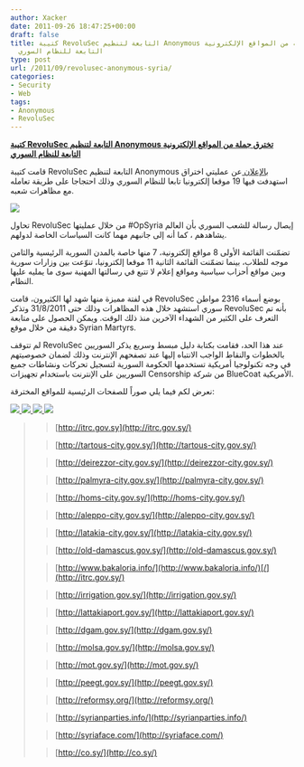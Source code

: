 ```yaml
---
author: Xacker
date: 2011-09-26 18:47:25+00:00
draft: false
title: كتيبة RevoluSec التابعة لتنظيم Anonymous تخترق جملة من المواقع الإلكترونية
  التابعة للنظام السوري
type: post
url: /2011/09/revolusec-anonymous-syria/
categories:
- Security
- Web
tags:
- Anonymous
- RevoluSec
---
```


[**كتيبة RevoluSec التابعة لتنظيم Anonymous تخترق جملة من المواقع الإلكترونية التابعة للنظام السوري**](https://www.it-scoop.com/2011/09/revolusec-anonymous-syria/)




قامت كتيبة RevoluSec التابعة لتنظيم Anonymous [بالإعلان ](http://twitter.com/#!/RevoluSec)عن عمليتي اختراق استهدفت فيها 19 موقعا إلكترونيا تابعا للنظام السوري وذلك احتجاجا على طريقة تعامله مع مظاهرات شعبه.







[![](anonymous-logo-1.jpg)
](https://www.it-scoop.com/2011/09/revolusec-anonymous-syria/)




تحاول RevoluSec من خلال عمليتها #OpSyria إيصال رسالة للشعب السوري بأن العالم يشاهدهم ، كما أنه إلى جانبهم مهما كانت السياسات الخاصة لدولهم.




<!-- more -->




تضمّنت القائمة الأولى 8 مواقع إلكترونية، 7 منها خاصة بالمدن السورية الرئيسية والثامن موجه للطلاب، بينما تضمّنت القائمة الثانية 11 موقعا إلكترونيا، تنوّعت بين وزارات سورية وبين مواقع أحزاب سياسية ومواقع إعلام لا تتبع في رسالتها المهنية سوى ما يمليه عليها النظام.




في لفتة مميزة منها شهد لها الكثيرون، قامت RevoluSec بوضع أسماء 2316 مواطن سوري استشهد خلال هذه المظاهرات وذلك حتى 31/8/2011 وتذكر RevoluSec بأنه تم التعرف على الكثير من الشهداء الآخرين منذ ذلك الوقت. ويمكن الحصول على متابعة دقيقة من خلال موقع Syrian Martyrs.




لم تتوقف RevoluSec عند هذا الحد، فقامت بكتابة دليل مبسط وسريع يذكر السوريين بالخطوات والنقاط الواجب الانتباه إليها عند تصفحهم الإنترنت وذلك لضمان خصوصيتهم في وجه تكنولوجيا أمريكية تستخدمها الحكومة السورية لتسجيل تحركات ونشاطات جميع السوريين على الإنترنت باستخدام تجهيزات Censorship من شركة BlueCoat الأمريكية.




نعرض لكم فيما يلي صوراً للصفحات الرئيسية للمواقع المخترقة:




[![](post-7008-074420100-1316925286.png)
](https://www.it-scoop.com/2011/09/revolusec-anonymous-syria/)[![](post-7008-019864200-1316925774.png)
](https://www.it-scoop.com/2011/09/revolusec-anonymous-syria/)[![](9-26-2011-8-44-17-AM.png)
](https://www.it-scoop.com/2011/09/revolusec-anonymous-syria/)[![](post-7008-042922500-1317014573.gif)
](https://www.it-scoop.com/2011/09/revolusec-anonymous-syria/)





<blockquote>

> 
> [http://itrc.gov.sy](http://itrc.gov.sy/)
> 
> 

> 
> [http://tartous-city.gov.sy/](http://tartous-city.gov.sy/)
> 
> 

> 
> [http://deirezzor-city.gov.sy/](http://deirezzor-city.gov.sy/)
> 
> 

> 
> [http://palmyra-city.gov.sy/](http://palmyra-city.gov.sy/)
> 
> 

> 
> [http://homs-city.gov.sy/](http://homs-city.gov.sy/)
> 
> 

> 
> [http://aleppo-city.gov.sy/](http://aleppo-city.gov.sy/)
> 
> 

> 
> [http://latakia-city.gov.sy/](http://latakia-city.gov.sy/)
> 
> 

> 
> [http://old-damascus.gov.sy/](http://old-damascus.gov.sy/)
> 
> 

> 
> [http://www.bakaloria.info/](http://www.bakaloria.info/)[/](http://itrc.gov.sy/)
> 
> 

> 
> [http://irrigation.gov.sy/](http://irrigation.gov.sy/)
> 
> 

> 
> [http://lattakiaport.gov.sy/](http://lattakiaport.gov.sy/)
> 
> 

> 
> [http://dgam.gov.sy/](http://dgam.gov.sy/)
> 
> 

> 
> [http://molsa.gov.sy/](http://molsa.gov.sy/)
> 
> 

> 
> [http://mot.gov.sy/](http://mot.gov.sy/)
> 
> 

> 
> [http://peegt.gov.sy/](http://peegt.gov.sy/)
> 
> 

> 
> [http://reformsy.org/](http://reformsy.org/)
> 
> 

> 
> [http://syrianparties.info/](http://syrianparties.info/)
> 
> 

> 
> [http://syriaface.com/](http://syriaface.com/)
> 
> 

> 
> [http://co.sy/](http://co.sy/)
> 
> 
</blockquote>
